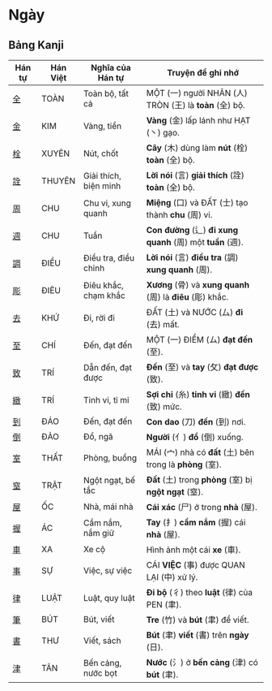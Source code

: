 # Ngày

## Bảng Kanji

| Hán tự | Hán Việt | Nghĩa của Hán tự | Truyện để ghi nhớ |
|---|---|---|---|
| [全](https://mazii.net/vi-VN/search/kanji/javi/%E5%85%A8) | TOÀN | Toàn bộ, tất cả | MỘT (一) người NHÂN (人) TRÒN (王) là **toàn** (全) bộ. |
| [金](https://mazii.net/vi-VN/search/kanji/javi/%E9%87%91) | KIM | Vàng, tiền | **Vàng** (金) lấp lánh như HẠT (丶) gạo. |
| [栓](https://mazii.net/vi-VN/search/kanji/javi/%E6%A0%93) | XUYÊN | Nút, chốt | **Cây** (木) dùng làm **nút** (栓) **toàn** (全) bộ. |
| [詮](https://mazii.net/vi-VN/search/kanji/javi/%E8%A9%AE) | THUYÊN | Giải thích, biện minh | **Lời nói** (言) **giải thích** (詮) **toàn** (全) bộ. |
| [周](https://mazii.net/vi-VN/search/kanji/javi/%E5%91%A8) | CHU | Chu vi, xung quanh | **Miệng** (口) và ĐẤT (士) tạo thành **chu** (周) vi. |
| [週](https://mazii.net/vi-VN/search/kanji/javi/%E9%80%B1) | CHU | Tuần | **Con đường** (辶) **đi xung quanh** (周) một **tuần** (週). |
| [調](https://mazii.net/vi-VN/search/kanji/javi/%E8%AA%BF) | ĐIỀU | Điều tra, điều chỉnh | **Lời nói** (言) **điều tra** (調) **xung quanh** (周). |
| [彫](https://mazii.net/vi-VN/search/kanji/javi/%E5%BD%AB) | ĐIÊU | Điêu khắc, chạm khắc | **Xương** (骨) và **xung quanh** (周) là **điêu** (彫) khắc. |
| [去](https://mazii.net/vi-VN/search/kanji/javi/%E5%8E%BB) | KHỨ | Đi, rời đi | ĐẤT (土) và NƯỚC (厶) **đi** (去) mất. |
| [至](https://mazii.net/vi-VN/search/kanji/javi/%E8%87%B3) | CHÍ | Đến, đạt đến | MỘT (一) ĐIỂM (ム) **đạt đến** (至). |
| [致](https://mazii.net/vi-VN/search/kanji/javi/%E8%87%B4) | TRÍ | Dẫn đến, đạt được | **Đến** (至) và **tay** (攵) **đạt được** (致). |
| [緻](https://mazii.net/vi-VN/search/kanji/javi/%E7%B7%BB) | TRÍ | Tinh vi, tỉ mỉ | **Sợi chỉ** (糸) **tinh vi** (緻) **đến** (致) mức. |
| [到](https://mazii.net/vi-VN/search/kanji/javi/%E5%88%B0) | ĐÁO | Đến, đạt đến | **Con dao** (刀) **đến** (到) nơi. |
| [倒](https://mazii.net/vi-VN/search/kanji/javi/%E5%80%92) | ĐẢO | Đổ, ngã | **Người** (亻) **đổ** (倒) xuống. |
| [室](https://mazii.net/vi-VN/search/kanji/javi/%E5%AE%A4) | THẤT | Phòng, buồng | MÁI (宀) nhà có **đất** (土) bên trong là **phòng** (室). |
| [窒](https://mazii.net/vi-VN/search/kanji/javi/%E7%AA%92) | TRẬT | Ngột ngạt, bế tắc | **Đất** (土) trong **phòng** (室) bị **ngột ngạt** (窒). |
| [屋](https://mazii.net/vi-VN/search/kanji/javi/%E5%B1%8B) | ỐC | Nhà, mái nhà | **Cái xác** (尸) ở trong **nhà** (屋). |
| [握](https://mazii.net/vi-VN/search/kanji/javi/%E6%8F%A1) | ÁC | Cầm nắm, nắm giữ | **Tay** (扌) **cầm nắm** (握) cái **nhà** (屋). |
| [車](https://mazii.net/vi-VN/search/kanji/javi/%E8%BB%8A) | XA | Xe cộ | Hình ảnh một cái **xe** (車). |
| [事](https://mazii.net/vi-VN/search/kanji/javi/%E4%BA%8B) | SỰ | Việc, sự việc | CÁI **VIỆC** (事) được QUAN LẠI (中) xử lý. |
| [律](https://mazii.net/vi-VN/search/kanji/javi/%E5%BE%8B) | LUẬT | Luật, quy luật | **Đi bộ** (彳) theo **luật** (律) của PEN (聿). |
| [筆](https://mazii.net/vi-VN/search/kanji/javi/%E7%AD%86) | BÚT | Bút, viết | **Tre** (竹) và **bút** (聿) để viết. |
| [書](https://mazii.net/vi-VN/search/kanji/javi/%E6%9B%B8) | THƯ | Viết, sách | **Bút** (聿) **viết** (書) trên **ngày** (日). |
| [津](https://mazii.net/vi-VN/search/kanji/javi/%E6%B4%A5) | TÂN | Bến cảng, nước bọt | **Nước** (氵) ở **bến cảng** (津) có **bút** (聿). |

